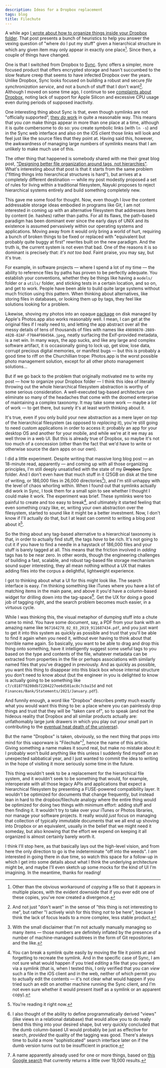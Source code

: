 ```yaml
---
description: Ideas for a Dropbox replacement
tags: blog
title: Filechute
---
```


A while ago [I wrote about how to organize things inside your Dropbox folder](/blog/dropbox). That post presents a bunch of heuristics to help you answer the vexing question of "where do I put my stuff" given a hierarchical structure in which any given item may only appear in exactly one place[^copies]. Since then, a couple of things have changed.

One is that I switched from Dropbox to [Sync](https://www.sync.com/). Sync offers a simpler, more focused product that offers encrypted storage and hasn't succumbed to the slow feature creep that seems to have infected Dropbox over the years. Unlike Dropbox, Sync looks focused on building a robust and secure _file synchronization service_, and not a bunch of stuff that I don't want[^distraction]. Although I moved on some time ago, I continue to see [complaints about Dropbox](https://mjtsai.com/blog/2021/11/23/dropbox-and-maestral/), noting lack of support for Apple Silicon and excessive CPU usage even during periods of supposed inactivity.

One interesting thing about Sync is that, even though symlinks are not "officially supported", [they _do_ work](https://twitter.com/wincent/status/1465777254617731076) in quite a reasonable way. This means that you _can_ make things appear in more than one place at a time, although it is quite cumbersome to do so: you create symbolic links (with `ln -s`) and in the Sync web interface and also on the iOS client those links will look and feel just like the source files that they point at. Having said this, however, the awkwardness of managing large numbers of symlinks means that I am unlikely to make much use of this.

The other thing that happened is somebody shared with me their great blog post, ["Designing better file organization around tags, not hierarchies"](https://www.nayuki.io/page/designing-better-file-organization-around-tags-not-hierarchies). What's interesting about that post is that it starts from the same problem ("fitting things into hierarchical structures is hard"), but arrives at a completely different destination — while my post modestly proposed a set of rules for living within a traditional filesystem, Nayuki proposes to reject hierarchical systems entirely and build something completely new.

This gave me some food for thought. Now, even though I _love_ the content addressable storage ideas embodied in programs like Git, I am not interested in coming up with an alternative filesystem that addresses items by content (ie. hashes) rather than paths. For all its flaws, the path-based paradigm has been dominant ever since the early days of UNIX and its existence is assumed pervasively within our operating systems and applications. Moving away from it would only bring a world of hurt, requiring a bunch of broken things to be fixed or replaced with "equivalent but probably quite buggy at first" rewrites built on the new paradigm. And the truth is, the current system is not even that bad. One of the reasons it is so dominant is precisely that: _it's not too bad_. Faint praise, you may say, but it's true.

For example, in software projects — where I spend a lot of my time — the ability to reference files by paths has proven to be perfectly adequate. You establish your conventions, whether they be things like having a `models/` folder or a `utils/` folder, and sticking tests in a certain location, and so on, and get to work. People have been able to build quite large systems without much friction using this pattern. When thinking about alternatives, like storing files in databases, or looking them up by tags, they feel like solutions looking for a problem.

Likewise, shoving my photos into an opaque [package](https://en.wikipedia.org/wiki/Package_%28macOS%29) on disk managed by Apple's Photos.app also works reasonably well. I mean, I can get at the original files if I really need to, and letting the app abstract over all the messy details of tens of thousands of files with names like `49890870-2B89-482B-82AF-F70A4F98456A.jpeg`, neatly surfacing the Exif-provided metadata, is a net win. In many ways, the app sucks, and like any large and complex software artifact, it is occasionally going to lock up, get slow, lose data, corrupt precious digital memories, or manifest bugs — but this is probably a good time to riff on the Churchillian trope: Photos.app is the worst possible photo management solution, except for all other photo management solutions...

But if we go back to the problem that originally motivated me to write my post — how to organize your Dropbox folder — I think this idea of literally throwing out the whole hierarchical filesystem abstraction is worthy of some serious consideration. A well-executed tag-based architecture can eliminate so many of the headaches that come with the doomed enterprise of maintaining a complex taxonomy. It may take some work — maybe a _lot_ of work — to get there, but surely it's at least worth thinking about it.

It's true, even if you only build your new abstraction as a mere layer _on top_ of the hierarchical filesystem (as opposed to _replacing_ it), you're still going to need custom applications in order to access it: probably an app for your desktop OS and another for your mobile, and while we're at it we may as well throw in a web UI. But this is already true of Dropbox, so maybe it's not too much of a concession (other than the fact that we'd have to write or otherwise source the darn apps on our own).

I did a little experiment. Despite writing that massive long blog post — an 18-minute read, apparently — and coming up with all those organizing principles, I'm still deeply unsatisfied with the state of my ~~Dropbox~~ Sync folder. And I don't even have that much stuff in it (25GB on disk at the time of writing, or 186,000 files in 26,000 directories[^git]), and I'm still unhappy with the level of chaos whorling within. When I found out that symlinks actually did work in Sync, I took them for a small spin to see whether I thought I could make it work. The experiment was brief. These symlinks were too painful to create and too easy to break[^break], and ultimately it started feeling that even something crazy like, er, writing your own abstraction over the filesystem, started to sound like it might be a better investment. Now, I don't know if I'll actually do that, but I at least can commit to writing a blog post about it[^reading].

So the thing about any tag-based alternative to a hierarchical taxonomy is that, in order to actually find stuff, the tags _have_ to be rich. It's not going to cut it if you have to find a needle in a haystack of 186,000 files and your stuff is barely tagged at all. This means that the friction involved in _adding_ tags has to be near zero. In other words, though the engineering challenges of building a fast, scalable, and robust tag-based file storage mechanism sound super interesting, they all mean nothing without a UX that makes adding files into the corpus a delightful, lightweight experience.

I got to thinking about what a UI for this might look like. The search interface is easy. I'm thinking something like iTunes where you have a list of matching items in the main pane, and above it you'd have a column-based widget for drilling down into the tag-space[^declarative]. Get the UX for doing a good job of tagging right, and the search problem becomes much easier, in a virtuous cycle.

While I was thinking this, the visual metaphor of dumping stuff into a chute came to mind. You have some document, say, a PDF from your bank with an amazing name like `967164278_02_03_2019_911687434.pdf`, and you just want to get it into this system as quickly as possible and trust that you'll be able to find it again when you need it, without ever having to think about that horrible name again. So basically, you want to be able to drag and drop this thing onto something, have it intelligently suggest some useful tags to you based on the type and contents of the file, whatever metadata can be extracted from properties in the file or perhaps associations with similarly named files that you've dragged in previously. And as quickly as possible, you want this thing to disappear into this black box whose internal structure you don't need to know about (but the engineer in you is delighted to know is actually going to be something like `c7/c8187f8280db72204227ee6d501ac8c7cba15d` and not `Finances/Bank/Statements/2021/January.pdf`).

And funnily enough, a word like "Dropbox" describes pretty much exactly what you would want this thing to be: a place where you can painlessly drop things and trust that they will be "taken care of", so to speak (and not the hideous reality that Dropbox and all similar products actually are: unfathomably large junk drawers in which you play out your small part in contributing to the [eventual heat death of the universe](https://en.wikipedia.org/wiki/Heat_death_of_the_universe)).

But the name "Dropbox" is taken, obviously, so the next thing that pops into mind for this vaporware is "Filechute"[^filechute], hence the name of this article. Giving something a name makes it sound real, but make no mistake about it: I probably won't build anything like this unless I suddenly find myself on an unexpected sabbatical year, and I just wanted to commit the idea to writing in the hope of visiting it more seriously some time in the future.

This thing wouldn't seek to be a replacement for the hierarchical file system, and it wouldn't seek to be something that would, for example, interoperate with all those legacy APIs and applications that expect a hierarchical filesystem by presenting a FUSE-powered compatibility layer. It wouldn't be optimized for documents that change frequently, but instead lean in hard to the dropbox/filechute analogy where the entire thing would be optimized for doing two things with minimum effort: adding stuff and then finding it. It wouldn't try to take over your iTunes or Photos libraries, nor manage your software projects. It really would _just_ focus on managing that collection of typically immutable documents that we all end up shoving into Dropbox or an equivalent, usually in the belief that we might need it someday, but also knowing that the effort we expend on keeping it all organized is almost certainly barely worth it.

I think I'll stop here, as that basically lays out the high-level vision, and from here the only direction to go is the indeterminate "off into the weeds". I _am_ interested in going there in due time, so watch this space for a follow-up in which I get into some details about what I think the underlying architecture might be, and maybe I'll even sketch up some mocks for the kind of UI I'm imagining. In the meantime, thanks for reading!

[^copies]: Other than the obvious workaround of _copying_ a file so that it appears in multiple places, with the evident downside that if you ever edit one of these copies, you've now created a divergence.
[^distraction]: And not just "don't want" in the sense of "this thing is not interesting to me", but rather "I actively wish for this thing _not_ to be here", because I think the lack of focus leads to a more complex, less stable product.
[^git]: With the small disclaimer that I'm not actually manually managing so many items — those numbers are definitely inflated by the presence of a number of machine-managed subtrees in the form of Git repositories and the like.
[^reading]: You're reading it right now.
[^declarative]: I also thought of the ability to define programmatically derived "views" (like views in a relational database) that would allow you to do really bend this thing into your desired shape, but very quickly concluded that the dumb column-based UI would probably be just as effective for search, _provided_ the quality of the tagging was good. There's always time to build a more "sophisticated" search interface later on if the dumb version turns out to be insufficient in practice.
[^filechute]: A name apparently already used for one or more things, based on [this Google search](https://www.google.com/search?q=filechute) that currently returns a little over 19,000 results.
[^break]: You can break a symlink quite easily by moving the file it points at and forgetting to recreate the symlink. And in the specific case of Sync, I am not sure what would happen if you tried _editing_ a file that you opened via a symlink (that is, when I tested this, I only verified that you can _view_ such a file in the iOS client and in the web, neither of which permit you to actually edit the contents — it's not clear what would happen if you tried such an edit on another machine running the Sync client, and I'm not even sure whether it would present itself as a symlink or an apparent copy).
